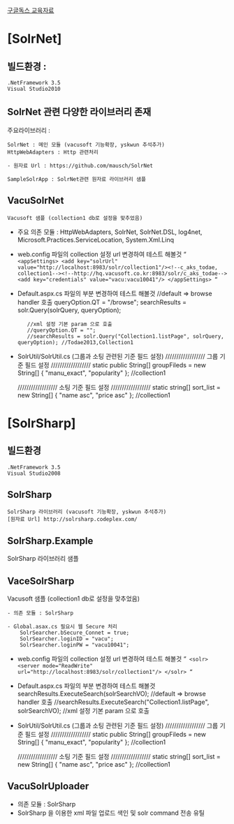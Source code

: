 
[구글독스 교육자료](http://github.github.com/github-flavored-markdown/sample_content.html)


[SolrNet]
================================
빌드환경 :
----------
	.NetFramework 3.5
	Visual Studio2010


SolrNet 관련 다양한 라이브러리 존재
----------------------------------------
  주요라이브러리 :

	SolrNet : 메인 모듈 (vacusoft 기능확장, yskwun 추석추가)
	HttpWebAdapters : Http 관련처리
	 
	- 원자료 Url : https://github.com/mausch/SolrNet
			
	SampleSolrApp : SolrNet관련 원자료 라이브러리 샘플


VacuSolrNet
----------------------------------------
    Vacusoft 샘플 (collection1 db로 설정을 맞추었음)
   - 주요 의존 모듈 : HttpWebAdapters, SolrNet, SolrNet.DSL, log4net, Microsoft.Practices.ServiceLocation, System.Xml.Linq

   - web.config 파일의 collection 설정 url 변경하여 테스트 해볼것
   “`
	  <appSettings>
		<add key="solrUrl" value="http://localhost:8983/solr/collection1"/><!--c_aks_todae, collection1--><!--http://hq.vacusoft.co.kr:8983/solr/c_aks_todae-->
		<add key="credentials" value="vacu:vacu10041"/>
	  </appSettings>
  “`

   - Default.aspx.cs 파일의 부분 변경하여 테스트 해볼것
            //default => browse handler 호출
            queryOption.QT = "/browse";
            searchResults = solr.Query(solrQuery, queryOption);

            //xml 설정 기본 param 으로 호출
            //queryOption.QT = "";
            //searchResults = solr.Query("Collection1.listPage", solrQuery, queryOption); //Todae2013,Collection1 

   - SolrUtil/SolrUtil.cs (그룹과 소팅 관련된 기준 필드 설정)
		////////////////// 그룹 기준 필드 설정 //////////////////
		static public String[] groupFileds = new String[] { "manu_exact", "popularity" }; //collection1

        ////////////////// 소팅 기준 필드 설정 //////////////////
        static string[] sort_list = new String[] { "name asc", "price asc" }; //collection1





[SolrSharp]
================================
빌드환경
----------------------------------------
	.NetFramework 3.5
	Visual Studio2008

SolrSharp
----------------------------------------
	SolrSharp 라이브러리 (vacusoft 기능확장, yskwun 추석추가)
	[원자료 Url] http://solrsharp.codeplex.com/
			
SolrSharp.Example
----------------------------------------
  SolrSharp 라이브러리 샘플


VaceSolrSharp
----------------------------------------
  Vacusoft 샘플 (collection1 db로 설정을 맞추었음)
  
	- 의존 모듈 : SolrSharp
	
	- Global.asax.cs 필요시 웹 Secure 처리
        SolrSearcher.bSecure_Connet = true;
        SolrSearcher.loginID = "vacu";
        SolrSearcher.loginPW = "vacu10041";
        
   - web.config 파일의 collection 설정 url 변경하여 테스트 해볼것
   “`
		<solr>
			<server mode="ReadWrite" url="http://localhost:8983/solr/collection1"/>
		</solr>
  “`
   - Default.aspx.cs 파일의 부분 변경하여 테스트 해볼것
            searchResults.ExecuteSearch(solrSearchVO); //default => browse handler 호출
            //searchResults.ExecuteSearch("Collection1.listPage", solrSearchVO); //xml 설정 기본 param 으로 호출

   - SolrUtil/SolrUtil.cs (그룹과 소팅 관련된 기준 필드 설정)
		////////////////// 그룹 기준 필드 설정 //////////////////
		static public String[] groupFileds = new String[] { "manu_exact", "popularity" }; //collection1

        ////////////////// 소팅 기준 필드 설정 //////////////////
        static string[] sort_list = new String[] { "name asc", "price asc" }; //collection1

VacuSolrUploader 
----------------------------------------
   - 의존 모듈 : SolrSharp
   - SolrSharp 을 이용한 xml 파일 업로드 색인 및 solr command 전송 유틸
